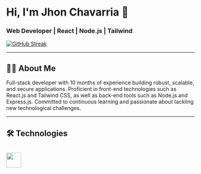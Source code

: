 # Hi, I'm Jhon Chavarria 👋

### Web Developer | React | Node.js | Tailwind



[![GitHub Streak](https://streak-stats.demolab.com?user=JmChavarria&theme=java-dark&hide_border=true)](https://git.io/streak-stats)

---

## 👨‍💻 About Me
Full-stack developer with 10 months of experience building robust, scalable, and secure applications. 
Proficient in front-end technologies such as React.js and Tailwind CSS, as well as back-end tools such as Node.js and Express.js.
Committed to continuous learning and passionate about tackling new technological challenges.

---

## 🛠️ Technologies

<div style="display: flex; flex-wrap: wrap; gap: 10px;">
<p align="left">
  <img src="https://skillicons.dev/icons?i=html,css,javascript,typescript,react,redux,nextjs,tailwind,nodejs,prisma,mongodb,postgresql,git,github,vscode,cloudflare" height="40" />
</p>


</div>
